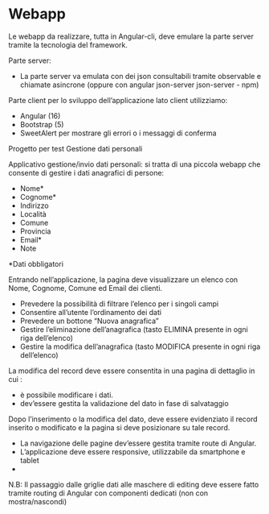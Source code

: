 # Webapp

Le webapp da realizzare, tutta in Angular-cli, deve emulare la parte server tramite la
tecnologia del framework.

Parte server:
- La parte server va emulata con dei json consultabili tramite observable e chiamate
asincrone (oppure con angular json-server json-server - npm)


Parte client
per lo sviluppo dell’applicazione lato client utilizziamo: 
- Angular (16)
- Bootstrap (5)
- SweetAlert per mostrare gli errori o i messaggi di conferma

  
Progetto per test
Gestione dati personali

Applicativo gestione/invio dati personali: si tratta di una piccola webapp che consente di
gestire i dati anagrafici di persone:
- Nome*
- Cognome*
- Indirizzo
- Località
- Comune
- Provincia
- Email*
- Note

*Dati obbligatori

Entrando nell’applicazione, la pagina deve visualizzare un elenco con Nome, Cognome,
Comune ed Email dei clienti.
- Prevedere la possibilità di filtrare l’elenco per i singoli campi
- Consentire all’utente l’ordinamento dei dati
- Prevedere un bottone “Nuova anagrafica”
- Gestire l’eliminazione dell’anagrafica (tasto ELIMINA presente in ogni riga
dell’elenco)
- Gestire la modifica dell’anagrafica (tasto MODIFICA presente in ogni riga
dell’elenco)

La modifica del record deve essere consentita in una pagina di dettaglio in cui :
- è possibile modificare i dati.
- dev’essere gestita la validazione del dato in fase di salvataggio

Dopo l’inserimento o la modifica del dato, deve essere evidenziato il record inserito o
modificato e la pagina si deve posizionare su tale record.
- La navigazione delle pagine dev’essere gestita tramite route di Angular.
- L’applicazione deve essere responsive, utilizzabile da smartphone e tablet
- 
N.B: Il passaggio dalle griglie dati alle maschere di editing deve essere fatto tramite
routing di Angular con componenti dedicati (non con mostra/nascondi)
